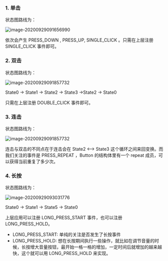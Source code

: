 ### 1. 单击

状态图路线为：

![image-20200929091656990](E:\Github\MultiButton\images\image-20200929091656990.png)

依次会产生 PRESS_DOWN , PRESS_UP, SINGLE_CLICK 。只需在上层注册 SINGLE_CLICK 事件即可。

### 2. 双击

状态图路线为：

![image-20200929091857732](E:\Github\MultiButton\images\image-20200929091857732.png)

State0 -> State1 -> State2 -> State3 ->State2 -> State0

只需在上层注册 DOUBLE_CLICK 事件即可。

### 3. 连击

状态图路线为：

![image-20200929091857732](E:\Github\MultiButton\images\image-20200929091857732.png)

连击与双击的不同点在于连击会在 State2 <--> State3 这个循环之间来回变换。而我们关注的事件是 PRESS_REPEAT ，Button 的结构体里有一个 repeat 成员，可以获得当前重复了多少次。

### 4. 长按

状态图路线为：

![image-20200929093031776](E:\Github\MultiButton\images\image-20200929093031776.png)

State0 -> State1 -> State5 -> State0

上层应用可以注册 LONG_PRESS_START 事件，也可以注册 LONG_PRESS_HOLD。

- LONG_PRESS_START: 单纯的关注是否发生了长按事件
- LONG_PRESS_HOLD: 想在长按期间执行一些操作，就比如在调节音量的时候，长按增大音量按钮，最开始一格一格的增加，一定时间后就增加的越来越快，这个就可以用 LONG_PRESS_HOLD 来实现。